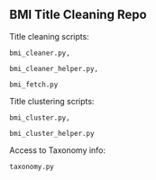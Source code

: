 
BMI Title Cleaning Repo
-----------------------

Title cleaning scripts:

    bmi_cleaner.py, 

    bmi_cleaner_helper.py, 

    bmi_fetch.py

Title clustering scripts:

    bmi_cluster.py, 

    bmi_cluster_helper.py

Access to Taxonomy info:

    taxonomy.py
